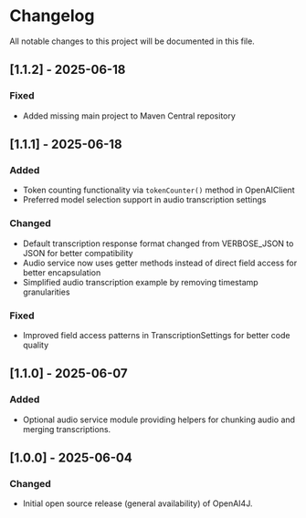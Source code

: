 # Changelog

All notable changes to this project will be documented in this file.

## [1.1.2] - 2025-06-18
### Fixed
- Added missing main project to Maven Central repository

## [1.1.1] - 2025-06-18
### Added
- Token counting functionality via `tokenCounter()` method in OpenAIClient
- Preferred model selection support in audio transcription settings

### Changed
- Default transcription response format changed from VERBOSE_JSON to JSON for better compatibility
- Audio service now uses getter methods instead of direct field access for better encapsulation
- Simplified audio transcription example by removing timestamp granularities

### Fixed
- Improved field access patterns in TranscriptionSettings for better code quality

## [1.1.0] - 2025-06-07
### Added
- Optional audio service module providing helpers for chunking audio and merging transcriptions.

## [1.0.0] - 2025-06-04
### Changed
- Initial open source release (general availability) of OpenAI4J.

